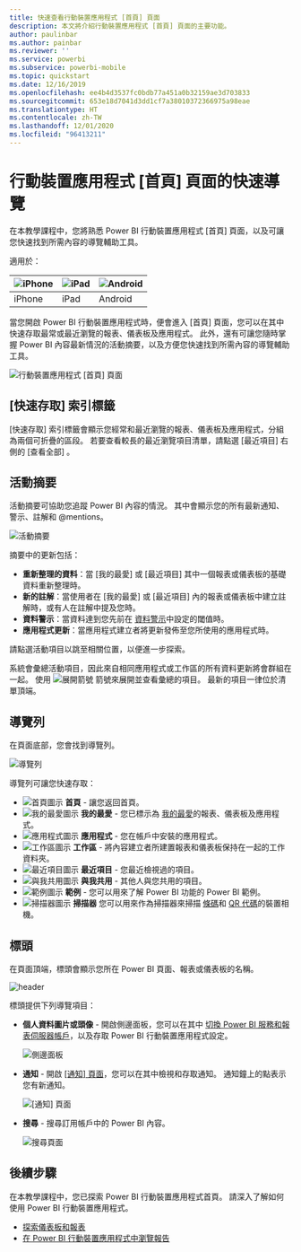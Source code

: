 ```yaml
---
title: 快速查看行動裝置應用程式 [首頁] 頁面
description: 本文將介紹行動裝置應用程式 [首頁] 頁面的主要功能。
author: paulinbar
ms.author: painbar
ms.reviewer: ''
ms.service: powerbi
ms.subservice: powerbi-mobile
ms.topic: quickstart
ms.date: 12/16/2019
ms.openlocfilehash: ee4b4d3537fc0bdb77a451a0b32159ae3d703833
ms.sourcegitcommit: 653e18d7041d3dd1cf7a38010372366975a98eae
ms.translationtype: HT
ms.contentlocale: zh-TW
ms.lasthandoff: 12/01/2020
ms.locfileid: "96413211"
---
```

# <a name="a-quick-tour-of-the-mobile-app-home-page"></a>行動裝置應用程式 [首頁] 頁面的快速導覽
在本教學課程中，您將熟悉 Power BI 行動裝置應用程式 [首頁] 頁面，以及可讓您快速找到所需內容的導覽輔助工具。

適用於：

| ![iPhone](./media/mobile-apps-quickstart-view-dashboard-report/iphone-logo-30-px.png) | ![iPad](./media/mobile-apps-quickstart-view-dashboard-report/ipad-logo-30-px.png) | ![Android](./media/mobile-apps-quickstart-view-dashboard-report/android-logo-30-px.png) |
|:--- |:--- |:--- |
| iPhone | iPad | Android | 

當您開啟 Power BI 行動裝置應用程式時，便會進入 [首頁] 頁面，您可以在其中快速存取最常或最近瀏覽的報表、儀表板及應用程式。 此外，還有可讓您隨時掌握 Power BI 內容最新情況的活動摘要，以及方便您快速找到所需內容的導覽輔助工具。

![行動裝置應用程式 [首頁] 頁面](./media/mobile-apps-home-page/powerbi-mobile-app-home.png)
 
## <a name="quick-access-tab"></a>[快速存取] 索引標籤

[快速存取] 索引標籤會顯示您經常和最近瀏覽的報表、儀表板及應用程式，分組為兩個可折疊的區段。 若要查看較長的最近瀏覽項目清單，請點選 [最近項目] 右側的 [查看全部]  。 

## <a name="activity-feed"></a>活動摘要

活動摘要可協助您追蹤 Power BI 內容的情況。 其中會顯示您的所有最新通知、警示、註解和 @mentions。

![活動摘要](./media/mobile-apps-home-page/powerbi-mobile-app-activity.png)

摘要中的更新包括：
* **重新整理的資料**：當 [我的最愛] 或 [最近項目] 其中一個報表或儀表板的基礎資料重新整理時。
* **新的註解**：當使用者在 [我的最愛] 或 [最近項目] 內的報表或儀表板中建立註解時，或有人在註解中提及您時。
* **資料警示**：當資料達到您先前在 [資料警示](mobile-set-data-alerts-in-the-mobile-apps.md)中設定的閾值時。
* **應用程式更新**：當應用程式建立者將更新發佈至您所使用的應用程式時。

 請點選活動項目以跳至相關位置，以便進一步探索。

系統會彙總活動項目，因此來自相同應用程式或工作區的所有資料更新將會群組在一起。 使用 ![展開箭號](./media/mobile-apps-home-page/powerbi-mobile-app-expand-arrow.png) 箭號來展開並查看彙總的項目。 最新的項目一律位於清單頂端。

## <a name="navigation-bar"></a>導覽列

在頁面底部，您會找到導覽列。

![導覽列](./media/mobile-apps-home-page/powerbi-mobile-app-navbar.png)

導覽列可讓您快速存取：

* ![首頁圖示](./media/mobile-apps-home-page/powerbi-mobile-app-home-icon.png) **首頁** - 讓您返回首頁。
* ![我的最愛圖示](./media/mobile-apps-home-page/powerbi-mobile-app-favorites-icon.png) **我的最愛** - 您已標示為 [我的最愛](mobile-apps-favorites.md)的報表、儀表板及應用程式。
* ![應用程式圖示](./media/mobile-apps-home-page/powerbi-mobile-app-apps-icon.png) **應用程式** - 您在帳戶中安裝的應用程式。
* ![工作區圖示](./media/mobile-apps-home-page/powerbi-mobile-app-workspaces-icon.png) **工作區** - 將內容建立者所建置報表和儀表板保持在一起的工作資料夾。
* ![最近項目圖示](./media/mobile-apps-home-page/powerbi-mobile-app-recents-icon.png) **最近項目** - 您最近檢視過的項目。
* ![與我共用圖示](./media/mobile-apps-home-page/powerbi-mobile-app-shared-with-me-icon.png) **與我共用** - 其他人與您共用的項目。
* ![範例圖示](./media/mobile-apps-home-page/powerbi-mobile-app-samples-icon.png) **範例** - 您可以用來了解 Power BI 功能的 Power BI 範例。
* ![掃描器圖示](./media/mobile-apps-home-page/powerbi-mobile-app-scanner-icon.png) **掃描器** 您可以用來作為掃描器來掃描 [條碼](mobile-apps-scan-barcode-iphone.md)和 [QR 代碼](mobile-apps-qr-code.md)的裝置相機。

## <a name="header"></a>標頭

在頁面頂端，標頭會顯示您所在 Power BI 頁面、報表或儀表板的名稱。

![header](./media/mobile-apps-home-page/powerbi-mobile-app-header.png)

標頭提供下列導覽項目：
* **個人資料圖片或頭像** - 開啟側邊面板，您可以在其中 [切換 Power BI 服務和報表伺服器帳戶](mobile-app-ssrs-kpis-mobile-on-premises-reports.md)，以及存取 Power BI 行動裝置應用程式設定。

    ![側邊面板](./media/mobile-apps-home-page/powerbi-mobile-app-side-panel.png)

* **通知** - 開啟 [[通知] 頁面](mobile-apps-notification-center.md)，您可以在其中檢視和存取通知。 通知鐘上的點表示您有新通知。

    ![[通知] 頁面](./media/mobile-apps-home-page/powerbi-mobile-app-notifications-page.png)

* **搜尋** - 搜尋訂用帳戶中的 Power BI 內容。

    ![搜尋頁面](./media/mobile-apps-home-page/powerbi-mobile-app-search-page.png)

## <a name="next-steps"></a>後續步驟
在本教學課程中，您已探索 Power BI 行動裝置應用程式首頁。 請深入了解如何使用 Power BI 行動裝置應用程式。 
* [探索儀表板和報表](mobile-apps-quickstart-view-dashboard-report.md)
* [在 Power BI 行動裝置應用程式中瀏覽報告](mobile-reports-in-the-mobile-apps.md)
